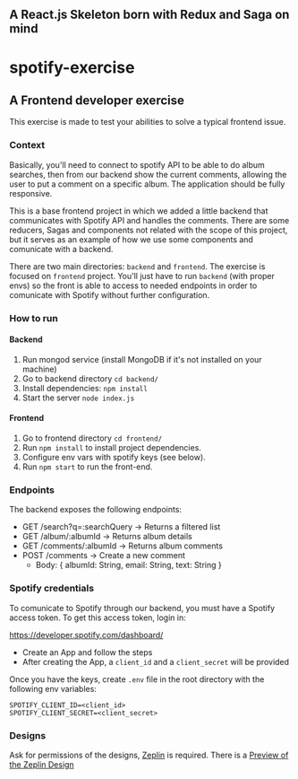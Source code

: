 ## A React.js Skeleton born with Redux and Saga on mind

# spotify-exercise

## A Frontend developer exercise

This exercise is made to test your abilities to solve a typical frontend issue.

### Context

Basically, you'll need to connect to spotify API to be able to do album searches,
then from our backend show the current comments, allowing the user to put a comment
on a specific album. 
The application should be fully responsive.

This is a base frontend project in which we added a little backend that communicates with
Spotify API and handles the comments. There are some reducers, Sagas and components not
related with the scope of this project, but it serves as an example of how we use some components
and comunicate with a backend.

There are two main directories: `backend` and `frontend`. The exercise is focused on
`frontend` project. You'll just have to run `backend` (with proper envs) so the front
is able to access to needed endpoints in order to comunicate with Spotify without
further configuration.

### How to run

#### Backend
1. Run mongod service (install MongoDB if it's not installed on your machine)
2. Go to backend directory `cd backend/`
3. Install dependencies: `npm install`
3. Start the server `node index.js`
   
#### Frontend
1. Go to frontend directory `cd frontend/`
1. Run `npm install` to install project dependencies.
2. Configure env vars with spotify keys (see below).
3. Run `npm start` to run the front-end.

### Endpoints
The backend exposes the following endpoints:

- GET /search?q=:searchQuery      -> Returns a filtered list
- GET /album/:albumId             -> Returns album details
- GET /comments/:albumId          -> Returns album comments
- POST /comments                  -> Create a new comment
    - Body: { albumId: String, email: String, text: String }

### Spotify credentials
To comunicate to Spotify through our backend, you must have a Spotify access token. To get this access token, login in:

https://developer.spotify.com/dashboard/

- Create an App and follow the steps
- After creating the App, a `client_id` and a `client_secret` will be provided

Once you have the keys, create `.env` file in the root directory with the following env variables:

```
SPOTIFY_CLIENT_ID=<client_id>
SPOTIFY_CLIENT_SECRET=<client_secret>
```

### Designs

Ask for permissions of the designs, [Zeplin](https://zeplin.io/) is required.
There is a [Preview of the Zeplin Design](https://zpl.io/b639y3g)
